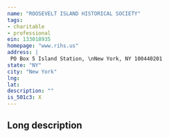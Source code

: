 ```yaml
---
name: "ROOSEVELT ISLAND HISTORICAL SOCIETY"
tags:
- charitable
- professional
ein: 133018935
homepage: "www.rihs.us"
address: |
 PO Box 5 Island Station, \nNew York, NY 100440201
state: "NY"
city: "New York"
lng: 
lat: 
description: ""
is_501c3: X
---
```


## Long description


